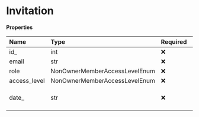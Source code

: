 # Invitation

**Properties**

| Name         | Type                          | Required | Description                     |
| :----------- | :---------------------------- | :------- | :------------------------------ |
| id\_         | int                           | ❌       |                                 |
| email        | str                           | ❌       |                                 |
| role         | NonOwnerMemberAccessLevelEnum | ❌       |                                 |
| access_level | NonOwnerMemberAccessLevelEnum | ❌       |                                 |
| date\_       | str                           | ❌       | Creation date of the invitation |

<!-- This file was generated by liblab | https://liblab.com/ -->
